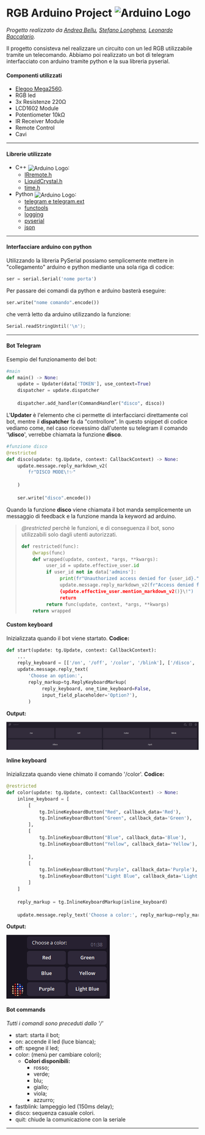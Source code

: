 # RGB Arduino Project <img src="https://brandslogos.com/wp-content/uploads/images/large/arduino-logo-1.png" alt="Arduino Logo" width="50" height="50" style="vertical-align:top">
*Progetto realizzato da [Andrea Bellu](https://github.com/andrebellu), [Stefano Longhena](https://github.com/StefanoLonghena), [Leonardo Baccalario](https://github.com/LeonardoBaccalario).*

Il progetto consisteva nel realizzare un circuito con un led RGB utilizzabile tramite un telecomando. Abbiamo poi realizzato un bot di telegram interfacciato con arduino tramite python e la sua libreria pyserial.

#### Componenti utilizzati
- [Elegoo Mega2560](https://www.amazon.it/Elegoo-ATmega2560-ATMEGA16U2-Compatibile-Arduino/dp/B071W7WP35). 
- RGB led
- 3x Resistenze 220Ω
- LCD1602 Module
- Potentiometer 10kΩ
- IR Receiver Module
- Remote Control
- Cavi
---
#### Librerie utilizzate
- C++ <img src="https://upload.wikimedia.org/wikipedia/commons/thumb/1/18/ISO_C%2B%2B_Logo.svg/306px-ISO_C%2B%2B_Logo.svg.png" alt="Arduino Logo" width="25" height="30" style="vertical-align:middle">:
	- [IRremote.h](https://www.arduino.cc/reference/en/libraries/irremote/)
	- [LiquidCrystal.h](https://www.arduino.cc/en/Reference/LiquidCrystal)
	- [time.h](https://it.wikipedia.org/wiki/Time.h)
- Python <img src="https://upload.wikimedia.org/wikipedia/commons/thumb/c/c3/Python-logo-notext.svg/1200px-Python-logo-notext.svg.png" alt="Arduino Logo" width="20" height="20" style="vertical-align:middle">:
	- [telegram e telegram.ext](https://python-telegram-bot.readthedocs.io/en/stable/)
	- [functools](https://docs.python.org/3/library/functools.html)
	- [logging](https://docs.python.org/3/library/logging.html)
	- [pyserial](https://pythonhosted.org/pyserial/)
	- [json](https://docs.python.org/3/library/json.html)
---
#### Interfacciare arduino con python
Utilizzando la libreria PySerial possiamo semplicemente mettere in "collegamento" arduino e python mediante una sola riga di codice: 
```py
ser = serial.Serial('nome porta')
```
Per passare dei comandi da python e arduino basterà eseguire: 
```py
ser.write("nome comando".encode())
``` 
che verrà letto da arduino utilizzando la funzione:
```cpp
Serial.readStringUntil('\n');
```  
---
#### Bot Telegram
Esempio del funzionamento del bot:
```py
#main
def main() -> None:
	update = Updater(data['TOKEN'], use_context=True)
	dispatcher = update.dispatcher

	dispatcher.add_handler(CommandHandler("disco", disco))
```
L'**Updater** è l'elemento che ci permette di interfacciarci direttamente col bot, mentre il **dispatcher** fa da "controllore". In questo snippet di codice vediamo come, nel caso ricevessimo dall'utente su telegram il comando '**\disco**', verrebbe chiamata la funzione **disco**.
```py
#funzione disco
@restricted
def disco(update: tg.Update, context: CallbackContext) -> None:
	update.message.reply_markdown_v2(
		fr"DISCO MODE\!✨"

	)

	ser.write("disco".encode())
```
Quando la funzione **disco** viene chiamata il bot manda semplicemente un messaggio di feedback e la funzione manda la keyword ad arduino.
> *@restricted* perchè le funzioni, e di conseguenza il bot, sono utilizzabili solo dagli utenti autorizzati. 
> ```py
> def restricted(func):
>     @wraps(func)
>     def wrapped(update, context, *args, **kwargs):
 >          user_id = update.effective_user.id
 >          if user_id not in data['admins']:
 >               print(fr"Unauthorized access denied for {user_id}.")
 >               update.message.reply_markdown_v2(fr"Access denied for 
 >               {update.effective_user.mention_markdown_v2()}\!")
 >               return
 >          return func(update, context, *args, **kwargs)
 >     return wrapped
> ```
#### Custom keyboard
Inizializzata quando il bot viene startato. **Codice:**
```py
def start(update: tg.Update, context: CallbackContext):
	...
	reply_keyboard = [['/on', '/off', '/color', '/blink'], ['/disco', '/quit']]
	update.message.reply_text(
		'Choose an option:',
		reply_markup=tg.ReplyKeyboardMarkup(
		     reply_keyboard, one_time_keyboard=False, 
             input_field_placeholder='Option?'),
		)
```
**Output:**

<img src="https://raw.githubusercontent.com/andrebellu/RGBarduino/main/RGBarduino/kb.png" alt="kb" width="" height="" style="vertical-align:top">

#### Inline keyboard
Inizializzata quando viene chimato il comando '/color'. **Codice:**
```py
@restricted
def color(update: tg.Update, context: CallbackContext) -> None:
    inline_keyboard = [
        [
            tg.InlineKeyboardButton("Red", callback_data='Red'),
            tg.InlineKeyboardButton("Green", callback_data='Green'),
        ],
        [
            tg.InlineKeyboardButton("Blue", callback_data='Blue'),
            tg.InlineKeyboardButton("Yellow", callback_data='Yellow'),
            
        ],
        [
            tg.InlineKeyboardButton("Purple", callback_data='Purple'),
            tg.InlineKeyboardButton("Light Blue", callback_data='Light blue'),
        ]
    ]

    reply_markup = tg.InlineKeyboardMarkup(inline_keyboard)

    update.message.reply_text('Choose a color:', reply_markup=reply_markup)
```
**Output:**

<img src="https://raw.githubusercontent.com/andrebellu/RGBarduino/main/RGBarduino/inkb.png" alt="inkb" width="" height="" style="vertical-align:top">

#### Bot commands
*Tutti i comandi sono preceduti dallo '/'*
- start: starta il bot;
- on: accende il led (luce bianca);
- off: spegne il led;
- color: (menù per cambiare colori);
	- **Colori disponibili:**
		- rosso;
		- verde;
		- blu;
		- giallo;
		- viola;
		- azzurro;
- fastblink: lampeggio led (150ms delay);
- disco: sequenza casuale colori.
- quit: chiude la comunicazione con la seriale
---
